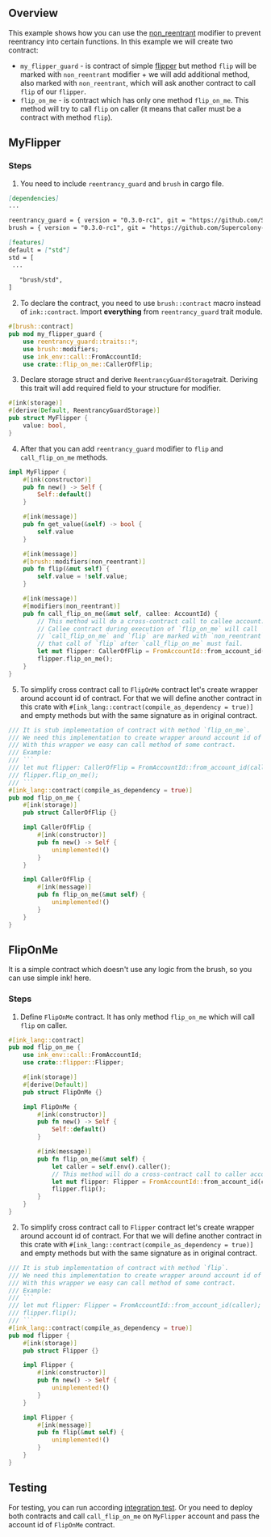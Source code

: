 ## Overview
This example shows how you can use the [non_reentrant](contracts/security/reentrancy_guard)
modifier to prevent reentrancy into certain functions.
In this example we will create two contract:
- `my_flipper_guard` - is contract of simple [flipper](https://github.com/paritytech/ink/tree/master/examples/flipper)
  but method `flip` will be marked with `non_reentrant` modifier +
  we will add additional method, also marked with `non_reentrant`, 
  which will ask another contract to call `flip` of our `flipper`.
- `flip_on_me` - is contract which has only one method `flip_on_me`.
  This method will try to call `flip` on caller
  (it means that caller must be a contract with method `flip`).

## MyFlipper

### Steps
1. You need to include `reentrancy_guard` and `brush` in cargo file.
```markdown
[dependencies]
...

reentrancy_guard = { version = "0.3.0-rc1", git = "https://github.com/Supercolony-net/openbrush-contracts", default-features = false }
brush = { version = "0.3.0-rc1", git = "https://github.com/Supercolony-net/openbrush-contracts", default-features = false }

[features]
default = ["std"]
std = [
 ...
   
   "brush/std",
]
```
2. To declare the contract, you need to use `brush::contract` macro instead of `ink::contract`.
   Import **everything** from `reentrancy_guard` trait module.
```rust
#[brush::contract]
pub mod my_flipper_guard {
    use reentrancy_guard::traits::*;
    use brush::modifiers;
    use ink_env::call::FromAccountId;
    use crate::flip_on_me::CallerOfFlip;
```
3. Declare storage struct and derive `ReentrancyGuardStorage`trait. Deriving this trait 
   will add required field to your structure for modifier.
```rust
#[ink(storage)]
#[derive(Default, ReentrancyGuardStorage)]
pub struct MyFlipper {
    value: bool,
}
```
4. After that you can add `reentrancy_guard` modifier to `flip` and `call_flip_on_me` methods.
```rust
impl MyFlipper {
    #[ink(constructor)]
    pub fn new() -> Self {
        Self::default()
    }

    #[ink(message)]
    pub fn get_value(&self) -> bool {
        self.value
    }

    #[ink(message)]
    #[brush::modifiers(non_reentrant)]
    pub fn flip(&mut self) {
        self.value = !self.value;
    }

    #[ink(message)]
    #[modifiers(non_reentrant)]
    pub fn call_flip_on_me(&mut self, callee: AccountId) {
        // This method will do a cross-contract call to callee account. It calls method `flip_on_me`.
        // Callee contract during execution of `flip_on_me` will call `flip` of this contract.
        // `call_flip_on_me` and `flip` are marked with `non_reentrant` modifier. It means,
        // that call of `flip` after `call_flip_on_me` must fail.
        let mut flipper: CallerOfFlip = FromAccountId::from_account_id(callee);
        flipper.flip_on_me();
    }
}
```
5. To simplify cross contract call to `FlipOnMe` contract let's create wrapper around account id of contract. 
   For that we will define another contract in this crate with `#[ink_lang::contract(compile_as_dependency = true)]`
   and empty methods but with the same signature as in original contract.
```rust
/// It is stub implementation of contract with method `flip_on_me`.
/// We need this implementation to create wrapper around account id of contract.
/// With this wrapper we easy can call method of some contract.
/// Example:
/// ```
/// let mut flipper: CallerOfFlip = FromAccountId::from_account_id(calle);
/// flipper.flip_on_me();
/// ```
#[ink_lang::contract(compile_as_dependency = true)]
pub mod flip_on_me {
    #[ink(storage)]
    pub struct CallerOfFlip {}

    impl CallerOfFlip {
        #[ink(constructor)]
        pub fn new() -> Self {
            unimplemented!()
        }
    }

    impl CallerOfFlip {
        #[ink(message)]
        pub fn flip_on_me(&mut self) {
            unimplemented!()
        }
    }
}
```

## FlipOnMe

It is a simple contract which doesn't use any logic from the brush, so you can use simple ink! here.

### Steps
1. Define `FlipOnMe` contract. It has only method `flip_on_me` which will call `flip` on caller.
```rust
#[ink_lang::contract]
pub mod flip_on_me {
    use ink_env::call::FromAccountId;
    use crate::flipper::Flipper;

    #[ink(storage)]
    #[derive(Default)]
    pub struct FlipOnMe {}

    impl FlipOnMe {
        #[ink(constructor)]
        pub fn new() -> Self {
            Self::default()
        }

        #[ink(message)]
        pub fn flip_on_me(&mut self) {
            let caller = self.env().caller();
            // This method will do a cross-contract call to caller account. It will try to call `flip`
            let mut flipper: Flipper = FromAccountId::from_account_id(caller);
            flipper.flip();
        }
    }
}
```
2. To simplify cross contract call to `Flipper` contract let's create wrapper around account id of contract.
   For that we will define another contract in this crate with `#[ink_lang::contract(compile_as_dependency = true)]`
   and empty methods but with the same signature as in original contract.
```rust
/// It is stub implementation of contract with method `flip`.
/// We need this implementation to create wrapper around account id of contract.
/// With this wrapper we easy can call method of some contract.
/// Example:
/// ```
/// let mut flipper: Flipper = FromAccountId::from_account_id(caller);
/// flipper.flip();
/// ```
#[ink_lang::contract(compile_as_dependency = true)]
pub mod flipper {
    #[ink(storage)]
    pub struct Flipper {}

    impl Flipper {
        #[ink(constructor)]
        pub fn new() -> Self {
            unimplemented!()
        }
    }

    impl Flipper {
        #[ink(message)]
        pub fn flip(&mut self) {
            unimplemented!()
        }
    }
}
```
## Testing
For testing, you can run according [integration test](tests/reentrancy_guard.tests.ts).
Or you need to deploy both contracts and call `call_flip_on_me` on `MyFlipper` 
account and pass the account id of `FlipOnMe` contract.
